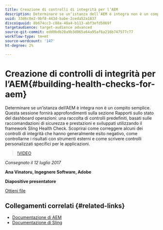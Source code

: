 ```yaml
---
title: Creazione di controlli di integrità per l’AEM
description: Determinare se un’istanza dell’AEM è integra non è un compito semplice. Questa sessione fornirà informazioni approfondite sulla sezione Rapporti di stato del dashboard operazioni.
uuid: 33d6c0e2-9bf8-443d-babe-2ceda52a1837
discoiquuid: 8b674cc3-c88a-48a4-b113-abf3efd5069f
targetaudience: target-audience advanced
source-git-commit: edd0bdb28a9b3d065a64a95af6a216b747577c77
workflow-type: tm+mt
source-wordcount: '147'
ht-degree: 2%

---
```


# Creazione di controlli di integrità per l’AEM{#building-health-checks-for-aem}

Determinare se un’istanza dell’AEM è integra non è un compito semplice. Questa sessione fornirà approfondimenti sulla sezione Rapporti sullo stato del dashboard operazioni: una raccolta di controlli predefiniti, basati sulle raccomandazioni di sicurezza e prestazioni e sviluppati utilizzando il framework Sling Health Check. Scoprirai come correggere alcuni dei controlli di integrità che hanno generalmente esito negativo, come controllarne i risultati con strumenti esterni e come scrivere controlli personalizzati specifici per le applicazioni.

>[!VIDEO](https://video.tv.adobe.com/v/19026/?quality=9)

*Consegnato il 12 luglio 2017*

**Ana Vinatoru, Ingegnere Software, Adobe**

**Diapositive presentatore**

[Ottieni file](assets/aem-gems-health-checks-for-aem.pdf)

## Collegamenti correlati {#related-links}

* [Documentazione di AEM](https://docs.adobe.com/docs/en/aem/6-3/administer/operations/operations-dashboard.html#Health%20Reports)
* [Documentazione di Sling](https://sling.apache.org/documentation/bundles/sling-health-check-tool.html)